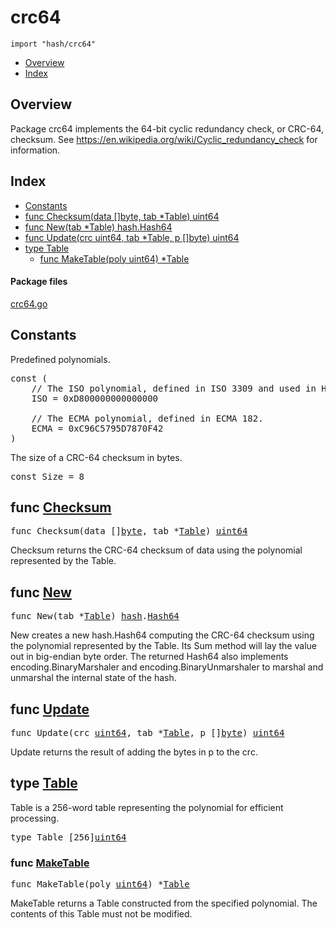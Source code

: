 

# crc64
`import "hash/crc64"`

* [Overview](#pkg-overview)
* [Index](#pkg-index)

## <a id="pkg-overview">Overview</a>
Package crc64 implements the 64-bit cyclic redundancy check, or CRC-64,
checksum. See <a href="https://en.wikipedia.org/wiki/Cyclic_redundancy_check">https://en.wikipedia.org/wiki/Cyclic_redundancy_check</a> for
information.




## <a id="pkg-index">Index</a>
* [Constants](#pkg-constants)
* [func Checksum(data []byte, tab *Table) uint64](#Checksum)
* [func New(tab *Table) hash.Hash64](#New)
* [func Update(crc uint64, tab *Table, p []byte) uint64](#Update)
* [type Table](#Table)
  * [func MakeTable(poly uint64) *Table](#MakeTable)




#### <a id="pkg-files">Package files</a>
[crc64.go](https://golang.org/src/hash/crc64/crc64.go) 


## <a id="pkg-constants">Constants</a>
Predefined polynomials.


<pre>const (
    <span class="comment">// The ISO polynomial, defined in ISO 3309 and used in HDLC.</span>
    <span id="ISO">ISO</span> = 0xD800000000000000

    <span class="comment">// The ECMA polynomial, defined in ECMA 182.</span>
    <span id="ECMA">ECMA</span> = 0xC96C5795D7870F42
)</pre>The size of a CRC-64 checksum in bytes.


<pre>const <span id="Size">Size</span> = 8</pre>



## <a id="Checksum">func</a> [Checksum](https://golang.org/src/hash/crc64/crc64.go?s=5400:5445#L202)
<pre>func Checksum(data []<a href="/pkg/builtin/#byte">byte</a>, tab *<a href="#Table">Table</a>) <a href="/pkg/builtin/#uint64">uint64</a></pre>
Checksum returns the CRC-64 checksum of data
using the polynomial represented by the Table.



## <a id="New">func</a> [New](https://golang.org/src/hash/crc64/crc64.go?s=2354:2386#L90)
<pre>func New(tab *<a href="#Table">Table</a>) <a href="/pkg/hash/">hash</a>.<a href="/pkg/hash/#Hash64">Hash64</a></pre>
New creates a new hash.Hash64 computing the CRC-64 checksum using the
polynomial represented by the Table. Its Sum method will lay the
value out in big-endian byte order. The returned Hash64 also
implements encoding.BinaryMarshaler and encoding.BinaryUnmarshaler to
marshal and unmarshal the internal state of the hash.



## <a id="Update">func</a> [Update](https://golang.org/src/hash/crc64/crc64.go?s=4878:4930#L184)
<pre>func Update(crc <a href="/pkg/builtin/#uint64">uint64</a>, tab *<a href="#Table">Table</a>, p []<a href="/pkg/builtin/#byte">byte</a>) <a href="/pkg/builtin/#uint64">uint64</a></pre>
Update returns the result of adding the bytes in p to the crc.





## <a id="Table">type</a> [Table](https://golang.org/src/hash/crc64/crc64.go?s=721:743#L19)
Table is a 256-word table representing the polynomial for efficient processing.


<pre>type Table [256]<a href="/pkg/builtin/#uint64">uint64</a></pre>









### <a id="MakeTable">func</a> [MakeTable](https://golang.org/src/hash/crc64/crc64.go?s=1214:1248#L38)
<pre>func MakeTable(poly <a href="/pkg/builtin/#uint64">uint64</a>) *<a href="#Table">Table</a></pre>
MakeTable returns a Table constructed from the specified polynomial.
The contents of this Table must not be modified.











